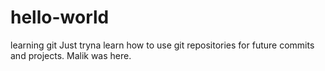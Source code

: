# hello-world
learning git
Just tryna learn how to use git repositories for future commits and projects.
Malik was here.
